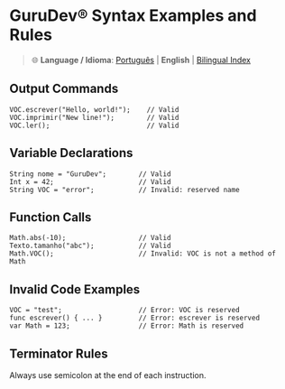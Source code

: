 # GuruDev® Syntax Examples and Rules

> 🌐 **Language / Idioma**: [Português](SINTAXE.md) | **English** | [Bilingual Index](../BILINGUAL_INDEX.md)

## Output Commands

```gurudev
VOC.escrever("Hello, world!");    // Valid
VOC.imprimir("New line!");        // Valid
VOC.ler();                        // Valid
```

## Variable Declarations

```gurudev
String nome = "GuruDev";        // Valid
Int x = 42;                     // Valid
String VOC = "error";           // Invalid: reserved name
```

## Function Calls

```gurudev
Math.abs(-10);                  // Valid
Texto.tamanho("abc");           // Valid
Math.VOC();                     // Invalid: VOC is not a method of Math
```

## Invalid Code Examples

```gurudev
VOC = "test";                   // Error: VOC is reserved
func escrever() { ... }         // Error: escrever is reserved
var Math = 123;                 // Error: Math is reserved
```

## Terminator Rules

Always use semicolon at the end of each instruction.